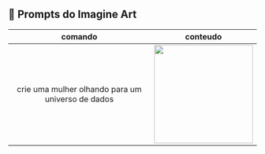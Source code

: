 ## 🧠 Prompts do Imagine Art

| comando | conteudo |
| :------: | ------------------------------------------------------------------------------------------------------------------------------------------------------------------------------------------------------------------------------------------------------------------------------ |
| crie uma mulher olhando para um universo de dados | <img src= "https://github.com/thafisG/Podcast-AI-Santander/assets/144493551/90e8babf-79c0-40df-9e9d-818f4f3b4a31" width="200"/> |
